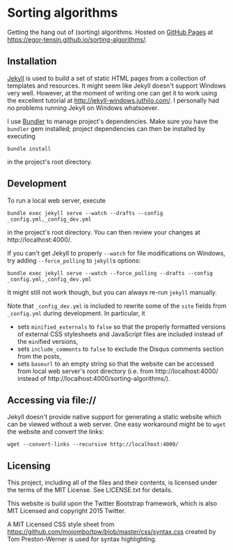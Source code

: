 # Sorting algorithms

Getting the hang out of (sorting) algorithms.
Hosted on [GitHub Pages](https://pages.github.com) at
https://egor-tensin.github.io/sorting-algorithms/.

## Installation

[Jekyll](http://jekyllrb.com/) is used to build a set of static HTML pages from
a collection of templates and resources.
It might seem like Jekyll doesn't support Windows very well.
However, at the moment of writing one can get it to work using the excellent
tutorial at http://jekyll-windows.juthilo.com/.
I personally had no problems running Jekyll on Windows whatsoever.

I use [Bundler](http://bundler.io/) to manage project's dependencies.
Make sure you have the `bundler` gem installed; project dependencies can then
be installed by executing

    bundle install

in the project's root directory.

## Development

To run a local web server, execute

    bundle exec jekyll serve --watch --drafts --config _config.yml,_config_dev.yml

in the project's root directory.
You can then review your changes at http://localhost:4000/.

If you can't get Jekyll to properly `--watch` for file modifications on
Windows, try adding `--force_polling` to `jekyll`s options:

    bundle exec jekyll serve --watch --force_polling --drafts --config _config.yml,_config_dev.yml

It might still not work though, but you can always re-run `jekyll` manually.

Note that `_config_dev.yml` is included to rewrite some of the `site` fields
from `_config.yml` during development.
In particular, it

* sets `minified_externals` to `false` so that the properly formatted versions
  of external CSS stylesheets and JavaScript files are included instead of the
  `min`ified versions,
* sets `include_comments` to `false` to exclude the Disqus comments section
  from the posts,
* sets `baseurl` to an empty string so that the website can be accessed from
  local web server's root directory (i.e. from http://localhost:4000/ instead
  of http://localhost:4000/sorting-algorithms/).

## Accessing via file://

Jekyll doesn't provide native support for generating a static website which can
be viewed without a web server.
One easy workaround might be to `wget` the website and convert the links:

    wget --convert-links --recursive http://localhost:4000/

## Licensing

This project, including all of the files and their contents, is licensed under
the terms of the MIT License.
See LICENSE.txt for details.

This website is build upon the Twitter Bootstrap framework, which is also MIT
Licensed and copyright 2015 Twitter.

A MIT Licensed CSS style sheet from
https://github.com/mojombo/tpw/blob/master/css/syntax.css created by Tom
Preston-Werner is used for syntax highlighting.
